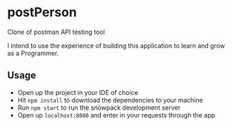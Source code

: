 # postPerson
Clone of postman API testing tool

I intend to use the experience of building this application to learn and grow as a Programmer.


## Usage
- Open up the project in your IDE of choice
- Hit `npm install` to download the dependencies to your machine
- Run `npm start` to run the snowpack development server
- Open up `localhost:8080` and enter in your requests through the app